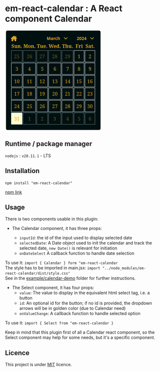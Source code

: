 # em-react-calendar : A React component Calendar

![Calendar Screenshot](./calendar.png "React Calendar")

## Runtime / package manager

`nodejs` : `v20.11.1` - LTS

## Installation

`npm install "em-react-calendar"`

[npm link](https://www.npmjs.com/package/em-react-calendar)

## Usage

There is two components usable in this plugin:

- The Calendar component, it has three props:

  - `inputId`: the id of the input used to display selected date
  - `selectedDate`: A Date object used to init the calendar and track the selected date, `new Date()` is relevant for initiation
  - `onDateSelect` A callback function to handle date selection

To use it: `import { Calendar } form "em-react-calendar` \
The style has to be imported in main.jsx: `import "../node_modules/em-react-calendar/dist/style.css"` \
See in the [example/calendar-demo](./example/calendar-demo "") folder for further instructions.

- The Select component, it has four props:
  - `value`: The value to display in the equivalent html select tag, i.e. a button
  - `id`: An optional id for the button; if no id is provided, the dropdown arrows will be in golden color (due to Calendar need)
  - `onValueChange`: A callback function to handle selected option

To use it: `import { Select from "em-react-calendar }`

Keep in mind that this plugin first of all a Calendar react component, so the Select component may help for some needs, but it's a specific component.

## Licence

This project is under [MIT](LICENCE.md) licence.

